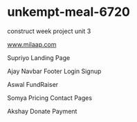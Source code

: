 # unkempt-meal-6720
construct week project unit 3

www.milaap.com

Supriyo
   Landing Page
   
Ajay
  Navbar
  Footer
  Login
  Signup
  
Aswal
  FundRaiser
  
Somya
  Pricing
  Contact Pages
  
Akshay
  Donate
  Payment

